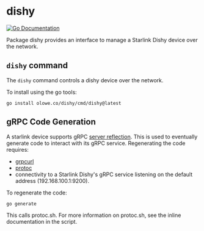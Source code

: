 # dishy

[![Go Documentation](https://godocs.io/olowe.co/dishy?status.svg)](https://godocs.io/olowe.co/dishy)

Package dishy provides an interface to manage a Starlink Dishy device over the network.

## `dishy` command

The `dishy` command controls a dishy device over the network.

To install using the go tools:

	go install olowe.co/dishy/cmd/dishy@latest

## gRPC Code Generation

A starlink device supports gRPC [server reflection][reflection].
This is used to eventually generate code to interact with its gRPC service.
Regenerating the code requires:

- [grpcurl][grpcurl]
- [protoc][protoc]
- connectivity to a Starlink Dishy's gRPC service listening on the default address (192.168.100.1:9200).

To regenerate the code:

	go generate

This calls protoc.sh. For more information on protoc.sh, see the inline documentation in the script.

[grpcurl]: https://pkg.go.dev/github.com/fullstorydev/grpcurl
[protoc]: https://grpc.io/docs/protoc-installation/
[reflection]: https://grpc.github.io/grpc/cpp/md_doc_server-reflection.html
